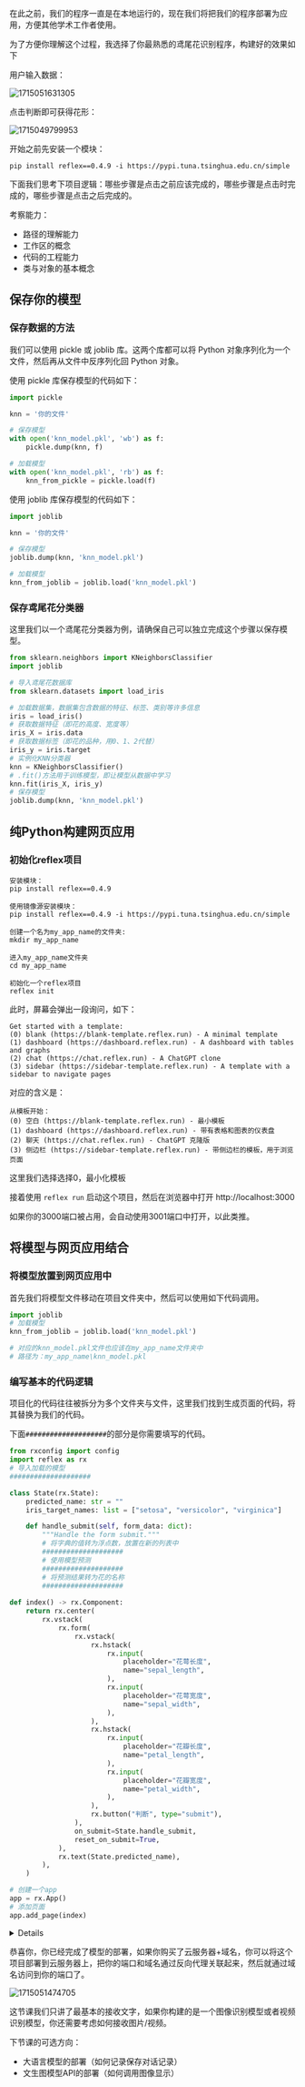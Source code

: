 在此之前，我们的程序一直是在本地运行的，现在我们将把我们的程序部署为应用，方便其他学术工作者使用。

为了方便你理解这个过程，我选择了你最熟悉的鸢尾花识别程序，构建好的效果如下

用户输入数据：

![1715051631305](image/项目协作/1715051631305.png)

点击判断即可获得花形：

![1715049799953](image/项目协作/1715049799953.png)

开始之前先安装一个模块：
```
pip install reflex==0.4.9 -i https://pypi.tuna.tsinghua.edu.cn/simple
```

下面我们思考下项目逻辑：哪些步骤是点击之前应该完成的，哪些步骤是点击时完成的，哪些步骤是点击之后完成的。

考察能力：

- 路径的理解能力
- 工作区的概念
- 代码的工程能力
- 类与对象的基本概念

## 保存你的模型

### 保存数据的方法

我们可以使用 pickle 或 joblib 库。这两个库都可以将 Python 对象序列化为一个文件，然后再从文件中反序列化回 Python 对象。

使用 pickle 库保存模型的代码如下：
```python
import pickle

knn = '你的文件'

# 保存模型
with open('knn_model.pkl', 'wb') as f:
    pickle.dump(knn, f)

# 加载模型
with open('knn_model.pkl', 'rb') as f:
    knn_from_pickle = pickle.load(f)
```

使用 joblib 库保存模型的代码如下：
```python
import joblib

knn = '你的文件'

# 保存模型
joblib.dump(knn, 'knn_model.pkl')

# 加载模型
knn_from_joblib = joblib.load('knn_model.pkl')
```
### 保存鸢尾花分类器

这里我们以一个鸢尾花分类器为例，请确保自己可以独立完成这个步骤以保存模型。

```python
from sklearn.neighbors import KNeighborsClassifier
import joblib

# 导入鸢尾花数据库
from sklearn.datasets import load_iris

# 加载数据集，数据集包含数据的特征、标签、类别等许多信息
iris = load_iris()
# 获取数据特征（即花的高度、宽度等）
iris_X = iris.data
# 获取数据标签（即花的品种，用0、1、2代替）
iris_y = iris.target
# 实例化KNN分类器
knn = KNeighborsClassifier()
# .fit()方法用于训练模型，即让模型从数据中学习
knn.fit(iris_X, iris_y)
# 保存模型
joblib.dump(knn, 'knn_model.pkl')
```

## 纯Python构建网页应用

### 初始化reflex项目
```
安装模块：
pip install reflex==0.4.9

使用镜像源安装模块：
pip install reflex==0.4.9 -i https://pypi.tuna.tsinghua.edu.cn/simple

创建一个名为my_app_name的文件夹:
mkdir my_app_name

进入my_app_name文件夹
cd my_app_name

初始化一个reflex项目
reflex init
```

此时，屏幕会弹出一段询问，如下：

```shell
Get started with a template:
(0) blank (https://blank-template.reflex.run) - A minimal template
(1) dashboard (https://dashboard.reflex.run) - A dashboard with tables and graphs
(2) chat (https://chat.reflex.run) - A ChatGPT clone
(3) sidebar (https://sidebar-template.reflex.run) - A template with a sidebar to navigate pages
```
对应的含义是：

```shell
从模板开始：
(0) 空白 (https://blank-template.reflex.run) - 最小模板
(1) dashboard (https://dashboard.reflex.run) - 带有表格和图表的仪表盘
(2) 聊天 (https://chat.reflex.run) - ChatGPT 克隆版
(3) 侧边栏 (https://sidebar-template.reflex.run) - 带侧边栏的模板，用于浏览页面
```

这里我们选择选择0，最小化模板

接着使用 `reflex run` 启动这个项目，然后在浏览器中打开 http://localhost:3000

如果你的3000端口被占用，会自动使用3001端口中打开，以此类推。

## 将模型与网页应用结合

### 将模型放置到网页应用中

首先我们将模型文件移动在项目文件夹中，然后可以使用如下代码调用。

```python title="my_app_name\knn_model.py"
import joblib
# 加载模型
knn_from_joblib = joblib.load('knn_model.pkl')

# 对应的knn_model.pkl文件也应该在my_app_name文件夹中
# 路径为：my_app_name\knn_model.pkl
```

### 编写基本的代码逻辑

项目化的代码往往被拆分为多个文件夹与文件，这里我们找到生成页面的代码，将其替换为我们的代码。

下面`####################`的部分是你需要填写的代码。

```python title="my_app_name\my_app_name\my_app_name.py"
from rxconfig import config
import reflex as rx
# 导入加载的模型
####################

class State(rx.State):
    predicted_name: str = ""
    iris_target_names: list = ["setosa", "versicolor", "virginica"]

    def handle_submit(self, form_data: dict):
        """Handle the form submit."""
        # 将字典的值转为浮点数，放置在新的列表中
        ####################
        # 使用模型预测
        ####################
        # 将预测结果转为花的名称
        ####################
  
def index() -> rx.Component:
    return rx.center(
        rx.vstack(
            rx.form(
                rx.vstack(
                    rx.hstack(
                        rx.input(
                            placeholder="花萼长度",
                            name="sepal_length",
                        ),
                        rx.input(
                            placeholder="花萼宽度",
                            name="sepal_width",
                        ),
                    ),
                    rx.hstack(
                        rx.input(
                            placeholder="花瓣长度",
                            name="petal_length",
                        ),
                        rx.input(
                            placeholder="花瓣宽度",
                            name="petal_width",
                        ),
                    ),
                    rx.button("判断", type="submit"),
                ),
                on_submit=State.handle_submit,
                reset_on_submit=True,
            ),
            rx.text(State.predicted_name),
        ),
    )

# 创建一个app
app = rx.App()
# 添加页面
app.add_page(index)
```


<details>

```python title="my_app_name\my_app_name\my_app_name.py"
from rxconfig import config
import reflex as rx
from knn_model import knn_from_joblib

class State(rx.State):
    predicted_name: str = ""
    iris_target_names: list = ["setosa", "versicolor", "virginica"]

    def handle_submit(self, form_data: dict):
        """Handle the form submit."""
        # 将字典的值转为浮点数，放置在新的列表中
        iris_example_list = [[float(v) for v in form_data.values()]]
        # 使用模型预测
        predict = knn_from_joblib.predict(iris_example_list)
        # 将预测结果转为花的名称
        self.predicted_name = self.iris_target_names[predict[0]]


def index() -> rx.Component:
    return rx.center(
        rx.vstack(
            rx.form(
                rx.vstack(
                    rx.hstack(
                        rx.input(
                            placeholder="花萼长度",
                            name="sepal_length",
                        ),
                        rx.input(
                            placeholder="花萼宽度",
                            name="sepal_width",
                        ),
                    ),
                    rx.hstack(
                        rx.input(
                            placeholder="花瓣长度",
                            name="petal_length",
                        ),
                        rx.input(
                            placeholder="花瓣宽度",
                            name="petal_width",
                        ),
                    ),
                    rx.button("判断", type="submit"),
                ),
                on_submit=State.handle_submit,
                reset_on_submit=True,
            ),
            rx.text(State.predicted_name),
        ),
    )

# 创建一个app
app = rx.App()
# 添加页面
app.add_page(index)
```
</details>

恭喜你，你已经完成了模型的部署，如果你购买了云服务器+域名，你可以将这个项目部署到云服务器上，把你的端口和域名通过反向代理关联起来，然后就通过域名访问到你的端口了。

![1715051474705](image/项目协作/1715051474705.png)

这节课我们只讲了最基本的接收文字，如果你构建的是一个图像识别模型或者视频识别模型，你还需要考虑如何接收图片/视频。

下节课的可选方向：

- 大语言模型的部署（如何记录保存对话记录）
- 文生图模型API的部署（如何调用图像显示）